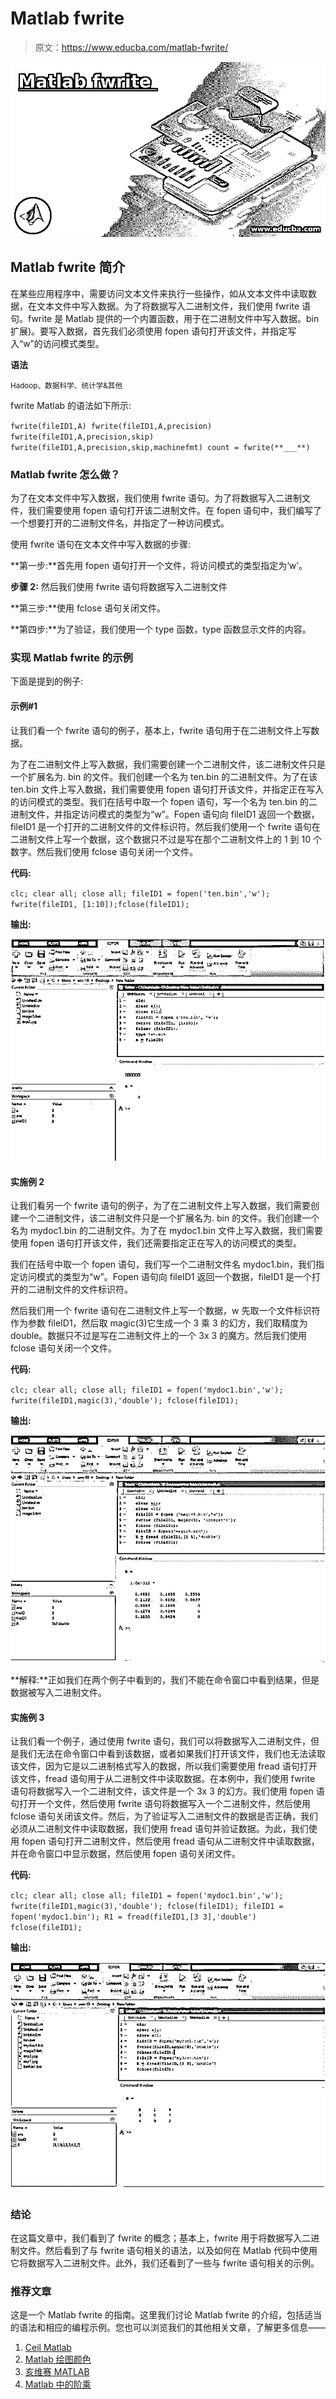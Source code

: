 # Matlab fwrite

> 原文：<https://www.educba.com/matlab-fwrite/>

![Matlab fwrite](img/2afd7cb0c28ff4f72c18ea78863efdc0.png)



## Matlab fwrite 简介

在某些应用程序中，需要访问文本文件来执行一些操作，如从文本文件中读取数据，在文本文件中写入数据。为了将数据写入二进制文件，我们使用 fwrite 语句。fwrite 是 Matlab 提供的一个内置函数，用于在二进制文件中写入数据。bin 扩展)。要写入数据，首先我们必须使用 fopen 语句打开该文件，并指定写入“w”的访问模式类型。

**语法**

<small>Hadoop、数据科学、统计学&其他</small>

fwrite Matlab 的语法如下所示:

`fwrite(fileID1,A)
fwrite(fileID1,A,precision)
fwrite(fileID1,A,precision,skip)
fwrite(fileID1,A,precision,skip,machinefmt)
count = fwrite(**___**)`

### Matlab fwrite 怎么做？

为了在文本文件中写入数据，我们使用 fwrite 语句。为了将数据写入二进制文件，我们需要使用 fopen 语句打开该二进制文件。在 fopen 语句中，我们编写了一个想要打开的二进制文件名，并指定了一种访问模式。

使用 fwrite 语句在文本文件中写入数据的步骤:

**第一步:**首先用 fopen 语句打开一个文件，将访问模式的类型指定为‘w’。

**步骤 2:** 然后我们使用 fwrite 语句将数据写入二进制文件

**第三步:**使用 fclose 语句关闭文件。

**第四步:**为了验证，我们使用一个 type 函数，type 函数显示文件的内容。

### 实现 Matlab fwrite 的示例

下面是提到的例子:

#### 示例#1

让我们看一个 fwrite 语句的例子，基本上，fwrite 语句用于在二进制文件上写数据。

为了在二进制文件上写入数据，我们需要创建一个二进制文件，该二进制文件只是一个扩展名为. bin 的文件。我们创建一个名为 ten.bin 的二进制文件。为了在该 ten.bin 文件上写入数据，我们需要使用 fopen 语句打开该文件，并指定正在写入的访问模式的类型。我们在括号中取一个 fopen 语句，写一个名为 ten.bin 的二进制文件，并指定访问模式的类型为“w”。Fopen 语句向 fileID1 返回一个数据，fileID1 是一个打开的二进制文件的文件标识符。然后我们使用一个 fwrite 语句在二进制文件上写一个数据，这个数据只不过是写在那个二进制文件上的 1 到 10 个数字。然后我们使用 fclose 语句关闭一个文件。

**代码:**

`clc;
clear all;
close all;
fileID1 = fopen('ten.bin','w');
fwrite(fileID1, [1:10]);fclose(fileID1);`

**输出:**

![create a binary file](img/00f52b50a5c68e022013bae4496fd03a.png)



#### 实施例 2

让我们看另一个 fwrite 语句的例子，为了在二进制文件上写入数据，我们需要创建一个二进制文件，该二进制文件只是一个扩展名为. bin 的文件。我们创建一个名为 mydoc1.bin 的二进制文件。为了在 mydoc1.bin 文件上写入数据，我们需要使用 fopen 语句打开该文件，我们还需要指定正在写入的访问模式的类型。

我们在括号中取一个 fopen 语句，我们写一个二进制文件名 mydoc1.bin，我们指定访问模式的类型为“w”。Fopen 语句向 fileID1 返回一个数据，fileID1 是一个打开的二进制文件的文件标识符。

然后我们用一个 fwrite 语句在二进制文件上写一个数据，w 先取一个文件标识符作为参数 fileID1，然后取 magic(3)它生成一个 3 乘 3 的幻方，我们取精度为 double。数据只不过是写在二进制文件上的一个 3x 3 的魔方。然后我们使用 fclose 语句关闭一个文件。

**代码:**

`clc;
clear all;
close all;
fileID1 = fopen('mydoc1.bin','w');
fwrite(fileID1,magic(3),'double');
fclose(fileID1);`

**输出:**

![matlab fwrite2](img/6aeadc4d3d39512f9ce7319e2c9bb647.png)



**解释:**正如我们在两个例子中看到的，我们不能在命令窗口中看到结果，但是数据被写入二进制文件。

#### 实施例 3

让我们看一个例子，通过使用 fwrite 语句，我们可以将数据写入二进制文件，但是我们无法在命令窗口中看到该数据，或者如果我们打开该文件，我们也无法读取该文件，因为它是以二进制格式写入的数据，所以我们需要使用 fread 语句打开该文件，fread 语句用于从二进制文件中读取数据。在本例中，我们使用 fwrite 语句将数据写入一个二进制文件，该文件是一个 3x 3 的幻方。我们使用 fopen 语句打开一个文件，然后使用 fwrite 语句将数据写入一个二进制文件，然后使用 fclose 语句关闭该文件。然后，为了验证写入二进制文件的数据是否正确，我们必须从二进制文件中读取数据，我们使用 fread 语句并验证数据。为此，我们使用 fopen 语句打开二进制文件，然后使用 fread 语句从二进制文件中读取数据，并在命令窗口中显示数据，然后使用 fopen 语句关闭文件。

**代码:**

`clc;
clear all;
close all;
fileID1 = fopen('mydoc1.bin','w');
fwrite(fileID1,magic(3),'double');
fclose(fileID1);
fileID1 = fopen('mydoc1.bin');
R1 = fread(fileID1,[3 3],'double')
fclose(fileID1);`

**输出:**

![matlab fwrite3](img/0de86ba33464764ff32624746030af26.png)



### 结论

在这篇文章中，我们看到了 fwrite 的概念；基本上，fwrite 用于将数据写入二进制文件。然后看到了与 fwrite 语句相关的语法，以及如何在 Matlab 代码中使用它将数据写入二进制文件。此外，我们还看到了一些与 fwrite 语句相关的示例。

### 推荐文章

这是一个 Matlab fwrite 的指南。这里我们讨论 Matlab fwrite 的介绍，包括适当的语法和相应的编程示例。您也可以浏览我们的其他相关文章，了解更多信息——

1.  [Ceil Matlab](https://www.educba.com/ceil-matlab/)
2.  [Matlab 绘图颜色](https://www.educba.com/matlab-plot-colors/)
3.  [亥维赛 MATLAB](https://www.educba.com/heaviside-matlab/)
4.  [Matlab 中的阶乘](https://www.educba.com/factorial-in-matlab/)





